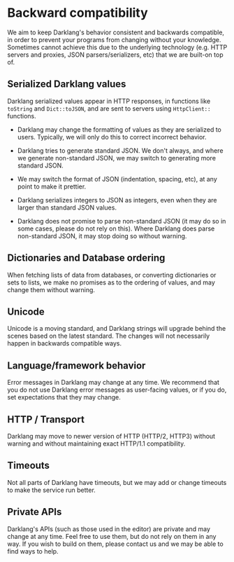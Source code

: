 # Backward compatibility

We aim to keep Darklang's behavior consistent and backwards compatible, in order
to prevent your programs from changing without your knowledge. Sometimes cannot
achieve this due to the underlying technology (e.g. HTTP servers and proxies,
JSON parsers/serializers, etc) that we are built-on top of.

## Serialized Darklang values

Darklang serialized values appear in HTTP responses, in functions like
`toString` and `Dict::toJSON`, and are sent to servers using `HttpClient::`
functions.

- Darklang may change the formatting of values as they are serialized to users.
  Typically, we will only do this to correct incorrect behavior.

- Darklang tries to generate standard JSON. We don't always, and where we
  generate non-standard JSON, we may switch to generating more standard JSON.

- We may switch the format of JSON (indentation, spacing, etc), at any point to
  make it prettier.

- Darklang serializes integers to JSON as integers, even when they are larger
  than standard JSON values.

- Darklang does not promise to parse non-standard JSON (it may do so in some
  cases, please do not rely on this). Where Darklang does parse non-standard
  JSON, it may stop doing so without warning.

## Dictionaries and Database ordering

When fetching lists of data from databases, or converting dictionaries or sets
to lists, we make no promises as to the ordering of values, and may change them
without warning.

## Unicode

Unicode is a moving standard, and Darklang strings will upgrade behind the
scenes based on the latest standard. The changes will not necessarily happen in
backwards compatible ways.

## Language/framework behavior

Error messages in Darklang may change at any time. We recommend that you do not
use Darklang error messages as user-facing values, or if you do, set
expectations that they may change.

## HTTP / Transport

Darklang may move to newer version of HTTP (HTTP/2, HTTP3) without warning and
without maintaining exact HTTP/1.1 compatibility.

## Timeouts

Not all parts of Darklang have timeouts, but we may add or change timeouts to
make the service run better.

## Private APIs

Darklang's APIs (such as those used in the editor) are private and may change at
any time. Feel free to use them, but do not rely on them in any way. If you wish
to build on them, please contact us and we may be able to find ways to help.
